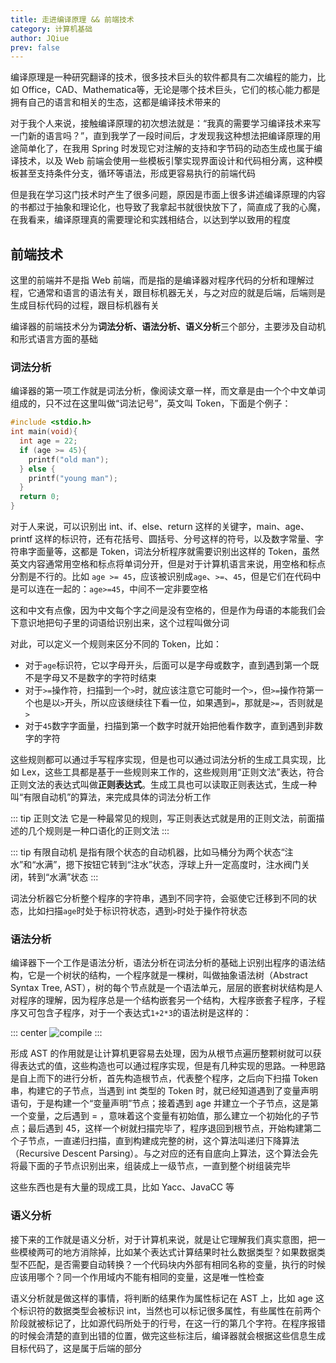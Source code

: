 ```yaml
---
title: 走进编译原理 && 前端技术
category: 计算机基础
author: JQiue
prev: false
---
```


编译原理是一种研究翻译的技术，很多技术巨头的软件都具有二次编程的能力，比如 Office，CAD、Mathematica等，无论是哪个技术巨头，它们的核心能力都是拥有自己的语言和相关的生态，这都是编译技术带来的

对于我个人来说，接触编译原理的初次想法就是：“我真的需要学习编译技术来写一门新的语言吗？”，直到我学了一段时间后，才发现我这种想法把编译原理的用途简单化了，在我用 Spring 时发现它对注解的支持和字节码的动态生成也属于编译技术，以及 Web 前端会使用一些模板引擎实现界面设计和代码相分离，这种模板甚至支持条件分支，循环等语法，形成更容易执行的前端代码

但是我在学习这门技术时产生了很多问题，原因是市面上很多讲述编译原理的内容的书都过于抽象和理论化，也导致了我拿起书就很快放下了，简直成了我的心魔，在我看来，编译原理真的需要理论和实践相结合，以达到学以致用的程度

## 前端技术

这里的前端并不是指 Web 前端，而是指的是编译器对程序代码的分析和理解过程，它通常和语言的语法有关，跟目标机器无关，与之对应的就是后端，后端则是生成目标代码的过程，跟目标机器有关

编译器的前端技术分为**词法分析、语法分析、语义分析**三个部分，主要涉及自动机和形式语言方面的基础

### 词法分析

编译器的第一项工作就是词法分析，像阅读文章一样，而文章是由一个个中文单词组成的，只不过在这里叫做“词法记号”，英文叫 Token，下面是个例子：

```c
#include <stdio.h>
int main(void){
  int age = 22;
  if (age >= 45){
    printf("old man");
  } else {
    printf("young man");
  }
  return 0;
}
```

对于人来说，可以识别出 int、if、else、return 这样的关键字，main、age、printf 这样的标识符，还有花括号、圆括号、分号这样的符号，以及数字常量、字符串字面量等，这都是 Token，词法分析程序就需要识别出这样的 Token，虽然英文内容通常用空格和标点将单词分开，但是对于计算机语言来说，用空格和标点分割是不行的。比如 `age >= 45`，应该被识别成`age`、`>=`、`45`，但是它们在代码中是可以连在一起的：`age>=45`，中间不一定非要空格

这和中文有点像，因为中文每个字之间是没有空格的，但是作为母语的本能我们会下意识地把句子里的词语给识别出来，这个过程叫做分词

对此，可以定义一个规则来区分不同的 Token，比如：

+ 对于`age`标识符，它以字母开头，后面可以是字母或数字，直到遇到第一个既不是字母又不是数字的字符时结束
+ 对于`>=`操作符，扫描到一个`>`时，就应该注意它可能时一个`>`，但`>=`操作符第一个也是以`>`开头，所以应该继续往下看一位，如果遇到`=`，那就是`>=`，否则就是`>`
+ 对于`45`数字字面量，扫描到第一个数字时就开始把他看作数字，直到遇到非数字的字符

这些规则都可以通过手写程序实现，但是也可以通过词法分析的生成工具实现，比如 Lex，这些工具都是基于一些规则来工作的，这些规则用“正则文法”表达，符合正则文法的表达式叫做**正则表达式**。生成工具也可以读取正则表达式，生成一种叫“有限自动机”的算法，来完成具体的词法分析工作

::: tip 正则文法
它是一种最常见的规则，写正则表达式就是用的正则文法，前面描述的几个规则是一种口语化的正则文法
:::

::: tip 有限自动机
是指有限个状态的自动机器，比如马桶分为两个状态“注水”和“水满”，摁下按钮它转到“注水”状态，浮球上升一定高度时，注水阀门关闭，转到“水满”状态
:::

词法分析器它分析整个程序的字符串，遇到不同字符，会驱使它迁移到不同的状态，比如扫描`age`时处于标识符状态，遇到`>`时处于操作符状态

### 语法分析

编译器下一个工作是语法分析，语法分析在词法分析的基础上识别出程序的语法结构，它是一个树状的结构，一个程序就是一棵树，叫做抽象语法树（Abstract Syntax Tree, AST），树的每个节点就是一个语法单元，层层的嵌套树状结构是人对程序的理解，因为程序总是一个结构嵌套另一个结构，大程序嵌套子程序，子程序又可包含子程序，对于一个表达式`1+2*3`的语法树是这样的：

::: center
![compile](https://gitee.com/jqiue/img_upload/raw/master/images/compile_1.png)
:::

形成 AST 的作用就是让计算机更容易去处理，因为从根节点遍历整颗树就可以获得表达式的值，这些构造也可以通过程序实现，但是有几种实现的思路。一种思路是自上而下的进行分析，首先构造根节点，代表整个程序，之后向下扫描 Token 串，构建它的子节点，当遇到 int 类型的 Token 时，就已经知道遇到了变量声明语句，于是构建一个“变量声明”节点；接着遇到 age 并建立一个子节点，这是第一个变量，之后遇到 = ，意味着这个变量有初始值，那么建立一个初始化的子节点；最后遇到 45，这样一个树就扫描完毕了，程序退回到根节点，开始构建第二个子节点，一直递归扫描，直到构建成完整的树，这个算法叫递归下降算法（Recursive Descent Parsing）。与之对应的还有自底向上算法，这个算法会先将最下面的子节点识别出来，组装成上一级节点，一直到整个树组装完毕

这些东西也是有大量的现成工具，比如 Yacc、JavaCC 等

### 语义分析

接下来的工作就是语义分析，对于计算机来说，就是让它理解我们真实意图，把一些模棱两可的地方消除掉，比如某个表达式计算结果时社么数据类型？如果数据类型不匹配，是否需要自动转换？一个代码块内外部有相同名称的变量，执行的时候应该用哪个？同一个作用域内不能有相同的变量，这是唯一性检查

语义分析就是做这样的事情，将判断的结果作为属性标记在 AST 上，比如 age 这个标识符的数据类型会被标识 int，当然也可以标记很多属性，有些属性在前两个阶段就被标记了，比如源代码所处于的行号，在这一行的第几个字符。在程序报错的时候会清楚的直到出错的位置，做完这些标注后，编译器就会根据这些信息生成目标代码了，这是属于后端的部分
